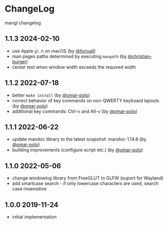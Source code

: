# ChangeLog

mangl changelog

## 1.1.3 2024-02-10
* use Apple `gl.h` on macOS (by [@forivall](https://github.com/forivall))
* man pages paths determined by executing `manpath` (by [@christian-burger](https://github.com/christian-burger))
* center text when window width exceeds the required width

## 1.1.2 2022-07-18
* better `make install` (by [@omar-polo](https://github.com/omar-polo))
* correct behavior of key commands on non-QWERTY keyboard layouts (by [@omar-polo](https://github.com/omar-polo))
* additional key commands: Ctrl-v and Alt-v (by [@omar-polo](https://github.com/omar-polo))

## 1.1.1 2022-06-22
* update mandoc library to the latest snapshot: mandoc-1.14.6 (by [@omar-polo](https://github.com/omar-polo))
* building improvements (configure script etc.) (by [@omar-polo](https://github.com/omar-polo))

## 1.1.0 2022-05-06
* change windowing library from FreeGLUT to GLFW (suport for Wayland)
* add smartcase search - if only lowercase characters are used, search case-insensitive

## 1.0.0 2019-11-24
* initial implementation

